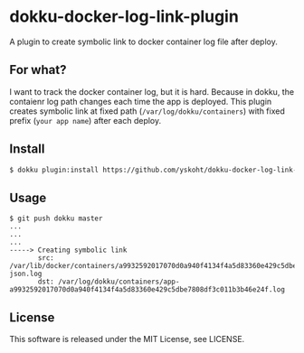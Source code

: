 
# dokku-docker-log-link-plugin

A plugin to create symbolic link to docker container log file after deploy.

## For what?

I want to track the docker container log, but it is hard.
Because in dokku, the contaienr log path changes each time the app is deployed.
This plugin creates symbolic link at fixed path (`/var/log/dokku/containers`) with fixed prefix (`your app name`) after each deploy.

## Install

```bash
$ dokku plugin:install https://github.com/yskoht/dokku-docker-log-link-plugin
```

## Usage

```
$ git push dokku master
...
...
...
-----> Creating symbolic link
       src: /var/lib/docker/containers/a9932592017070d0a940f4134f4a5d83360e429c5dbe7808df3c011b3b46e24f/a9932592017070d0a940f4134f4a5d83360e429c5dbe7808df3c011b3b46e24f-json.log
       dst: /var/log/dokku/containers/app-a9932592017070d0a940f4134f4a5d83360e429c5dbe7808df3c011b3b46e24f.log
```

## License

This software is released under the MIT License, see LICENSE.

